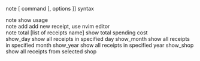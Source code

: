 
note [ command [, options ]]          syntax  
                       
note                                  show usage  
note add                              add new receipt, use nvim editor  
note total [list of receipts name]    show total spending cost  
show_day                              show all receipts in specified day
show_month                            show all receipts in specified month
show_year                             show all receipts in specified year
show_shop                             show all receipts from selected shop
